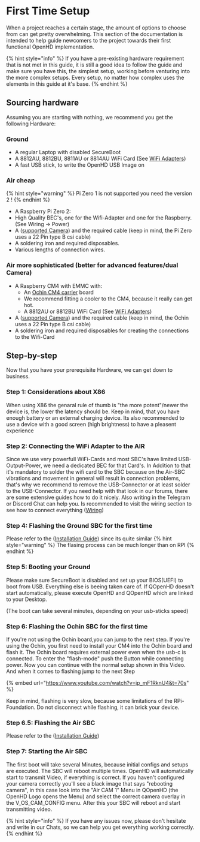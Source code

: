 # First Time Setup

When a project reaches a certain stage, the amount of options to choose from can get pretty overwhelming. This section of the documentation is intended to help guide newcomers to the project towards their first functional OpenHD implementation.

{% hint style="info" %}
If you have a pre-existing hardware requirement that is not met in this guide, it is still a good idea to follow the guide and make sure you have this, the simplest setup, working before venturing into the more complex setups. Every setup, no matter how complex uses the elements in this guide at it's base.
{% endhint %}

## Sourcing hardware

Assuming you are starting with nothing, we recommend you get the following Hardware:

### Ground

* A regular Laptop with disabled SecureBoot
* A 8812AU, 8812BU, 8811AU or 8814AU  WiFi Card (See [WiFi Adapters](wifi-adapters.md))
* A fast USB stick, to write the OpenHD USB Image on


### Air cheap
{% hint style="warning" %}
Pi Zero 1 is not supported you need the version 2 !
{% endhint %}

* A Raspberry Pi Zero 2:
* High Quality BEC's, one for the Wifi-Adapter and one for the Raspberry. (See Wiring -> Power)
* A  ([supported Camera](../hardware/cameras/raspberry-cameras.md)) and the required cable (keep in mind, the Pi Zero uses a 22 Pin type B csi cable)
* A soldering iron and required disposables.
* Various lengths of connection wires.



### Air more sophisticated (better for advanced features/dual Camera)
* A Raspberry CM4 with EMMC with:
  * An [Ochin CM4 carrier](ochin.md) board
  * We recommend fitting a cooler to the CM4, because it really can get hot.
  * A 8812AU or 8812BU WiFi Card (See [WiFi Adapters](wifi-adapters.md))
* A  ([supported Camera](../hardware/cameras/raspberry-cameras.md)) and the required cable (keep in mind, the Ochin uses a 22 Pin type B csi cable)
* A soldering iron and required disposables for creating the connections to the Wifi-Card


## Step-by-step

Now that you have your prerequisite Hardware, we can get down to business.

### Step 1: Considerations about X86

When using X86 the genaral rule of thumb is "the more potent"/newer the device is, the lower the latency should be.
Keep in mind, that you have enough battery or an external charging device.
Its also recommended to use a device with a good screen (high brightness) to have a pleasent experience

### Step 2: Connecting the WiFi Adapter to the AIR

Since we use very powerfull WiFi-Cards and most SBC's have limited USB-Output-Power, we need a dedicated BEC for that Card's. In Addition to that it's mandatory to solder the wifi card to the SBC because on the Air-SBC vibrations and movement in general will result in connection problems, that's why we recommend to remove the USB-Connector or at least solder to the USB-Connector. If you need help with that look in our forums, there are some extensive guides how to do it nicely. Also writing in the Telegram or Discord Chat can help you.
Is recommended to visit the wiring section to see how to connect everything
([Wiring](../hardware/wiring.md))

### Step 4: Flashing the Ground SBC for the first time

Please refer to the ([Installation Guide](../installation-guide.md)) since its quite similar
{% hint style="warning" %}
The flasing process can be much longer than on RPI
{% endhint %}

### Step 5: Booting your Ground

Please make sure SecureBoot is disabled and set up your BIOS(UEFI) to boot from USB.
Everything else is beeing taken care of. If QOpenHD doesn't start automatically, please execute OpenHD and QOpenHD which are linked to your Desktop.

(The boot can take several minutes, depending on your usb-sticks speed)

### Step 6: Flashing the Ochin SBC for the first time

If you're not using the Ochin board,you can jump to the next step. If you're using the Ochin, you first need to install your CM4 into the Ochin board and flash it. The Ochin board requires external power even when the usb-c is connected. To enter the "flash-mode" push the Button while connecting power. Now you can continue with the normal setup shown in this Video. And when it comes to flashing jump to the next Step

{% embed url="https://www.youtube.com/watch?v=jp_mF1RknU4&t=70s" %}

  Keep in mind, flashing is very slow, because some limitations of the RPi-Foundation. Do not disconnect while flashing, it can brick your device.

### Step 6.5: Flashing the Air SBC

Please refer to the ([Installation Guide](../installation-guide.md)) 

### Step 7: Starting the Air SBC

The first boot will take several Minutes, because initial configs and setups are executed. The SBC will reboot multiple times. OpenHD will automatically start to transmit Video, if everything is correct.
If you haven't configured your camera correctly you'll see a black image that says "rebooting camera", in this case look into the "Air CAM 1" Menu in QOpenHD (the OpenHD Logo opens the Menu) and select the correct camera overlay in the V_OS_CAM_CONFIG menu. After this your SBC will reboot and start transmitting video.

{% hint style="info" %}
If you have any issues now, please don't hesitate and write in our Chats, so we can help you get everything working correctly.
{% endhint %}
